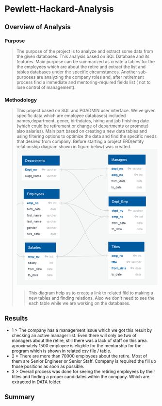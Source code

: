 # Pewlett-Hackard-Analysis
## Overview of Analysis 
### Purpose
> The purpose of the project is to analyze and extract some data from the given databases. This analysis based on SQL Database and its features. Main purpose can be summarized as create a tables for the the employees which are about the retire and extract the list and tables databases under the specific circumstances. Another sub-purposes are analyzing the company roles and, after retirement process find a immediate and mentoring-required fields list ( not to lose control of management).
### Methodology 
> This project based on SQL and PGADMIN user interface. We've given specific data which are employee databases( included names,department, gener, birthdates, hiring and job finishing date (which could be retirement or change of departments or promote) also salaries). Main part based on creating a new data tables and using filtering options to optimize the data and find the specific needs that desired from company. Before starting a project ERD(entity relationship diagram shown in figure below) was created.
> ![Analysis](/DATA/Employee_DB.png)
> > This diagram help us to create a link to related fild to making a new tables and finding relations. Also we don't need to see the each table while we are working on the databases.
## Results
* 1 > The company has a management issue which we got this result by checking an active manager list. Even there will only be two of managers about the retire, still there was a lack of staff on this area. aproximately 1500 employee is eligible for the mentorship for the program which is shown in related csv file / table. 
* 2 > There are more than 70000 employees about the retire. Most of them are Senior Engineer or Senior Staff. Company is required the fill up those positions as soon as possible.
* 3 > Overall process was done for seeing the retiring employees by their titles and finding a proper candidates within the company. Which are extracted in DATA folder.
## Summary 
